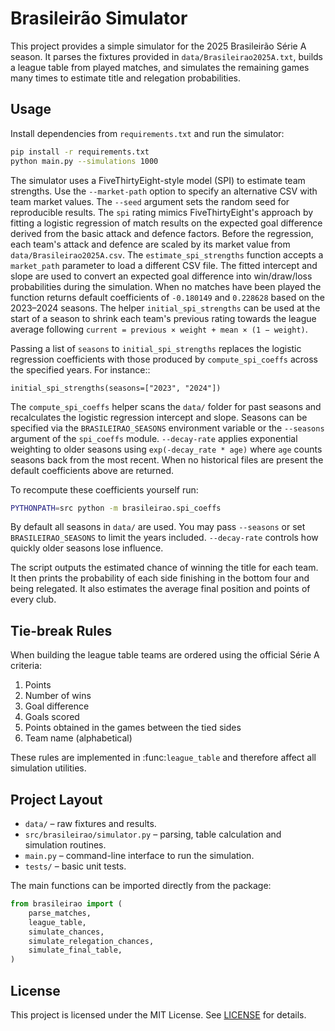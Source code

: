 # Brasileirão Simulator

This project provides a simple simulator for the 2025 Brasileirão Série A season. It parses the fixtures provided in `data/Brasileirao2025A.txt`, builds a league table from played matches, and simulates the remaining games many times to estimate title and relegation probabilities.

## Usage

Install dependencies from `requirements.txt` and run the simulator:

```bash
pip install -r requirements.txt
python main.py --simulations 1000
```

The simulator uses a FiveThirtyEight-style model (SPI) to estimate team
strengths. Use the `--market-path` option to specify an alternative CSV with
team market values. The `--seed` argument sets the random seed for reproducible
results.
The `spi` rating mimics FiveThirtyEight's approach by fitting a logistic
regression of match results on the expected goal difference derived from the
basic attack and defence factors. Before the regression, each team's attack and
defence are scaled by its market value from `data/Brasileirao2025A.csv`.  The
`estimate_spi_strengths` function accepts a ``market_path`` parameter to load a
different CSV file.  The fitted intercept and slope are used to convert an
expected goal difference into win/draw/loss probabilities during the
simulation. When no matches have been played the function returns default
coefficients of ``-0.180149`` and ``0.228628`` based on the 2023–2024 seasons.
The helper ``initial_spi_strengths`` can be used at the start of a season to
shrink each team's previous rating towards the league average following
``current = previous × weight + mean × (1 − weight)``.

Passing a list of ``seasons`` to ``initial_spi_strengths`` replaces the logistic
regression coefficients with those produced by ``compute_spi_coeffs`` across the
specified years.  For instance::

    initial_spi_strengths(seasons=["2023", "2024"])

The ``compute_spi_coeffs`` helper scans the ``data/`` folder for past seasons
and recalculates the logistic regression intercept and slope.  Seasons can be
specified via the ``BRASILEIRAO_SEASONS`` environment variable or the
``--seasons`` argument of the ``spi_coeffs`` module.  ``--decay-rate`` applies
exponential weighting to older seasons using ``exp(-decay_rate * age)`` where
``age`` counts seasons back from the most recent.  When no historical files are
present the default coefficients above are returned.

To recompute these coefficients yourself run:

```bash
PYTHONPATH=src python -m brasileirao.spi_coeffs
```
By default all seasons in ``data/`` are used.  You may pass ``--seasons`` or set
``BRASILEIRAO_SEASONS`` to limit the years included.  ``--decay-rate`` controls
how quickly older seasons lose influence.

The script outputs the estimated chance of winning the title for each team. It
then prints the probability of each side finishing in the bottom four and being
relegated. It also estimates the average final position and points of every club.

## Tie-break Rules

When building the league table teams are ordered using the official Série A
criteria:

1. Points
2. Number of wins
3. Goal difference
4. Goals scored
5. Points obtained in the games between the tied sides
6. Team name (alphabetical)

These rules are implemented in :func:`league_table` and therefore affect all
simulation utilities.

## Project Layout

- `data/` – raw fixtures and results.
- `src/brasileirao/simulator.py` – parsing, table calculation and simulation routines.
- `main.py` – command-line interface to run the simulation.
- `tests/` – basic unit tests.

The main functions can be imported directly from the package:

```python
from brasileirao import (
    parse_matches,
    league_table,
    simulate_chances,
    simulate_relegation_chances,
    simulate_final_table,
)
```

## License

This project is licensed under the MIT License. See [LICENSE](LICENSE) for details.
